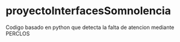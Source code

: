 # proyectoInterfacesSomnolencia
 Codigo basado en python que detecta la falta de atencion mediante PERCLOS
